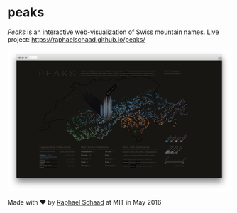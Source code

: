 # peaks
*Peaks* is an interactive web-visualization of Swiss mountain names. Live project: https://raphaelschaad.github.io/peaks/

![Peaks screenshot](/images/peaks-screenshot.png?raw=true)

Made with ♥︎ by [Raphael Schaad](https://twitter.com/raphaelschaad) at MIT in May 2016
